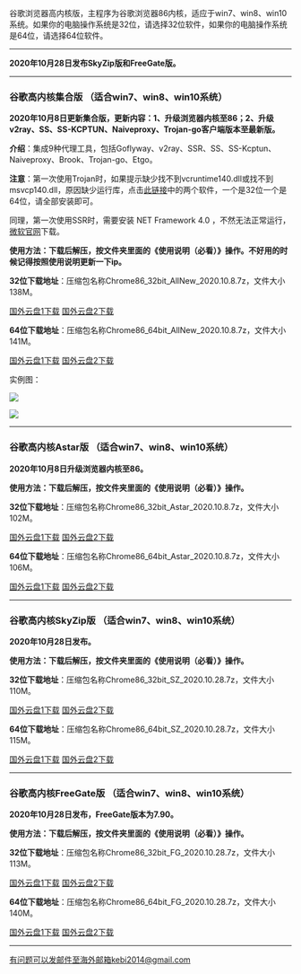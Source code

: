 谷歌浏览器高内核版，主程序为谷歌浏览器86内核，适应于win7、win8、win10系统。如果你的电脑操作系统是32位，请选择32位软件，如果你的电脑操作系统是64位，请选择64位软件。

***

**2020年10月28日发布SkyZip版和FreeGate版。**


***

### 谷歌高内核集合版  （适合win7、win8、win10系统）

**2020年10月8日更新集合版，更新内容：1、升级浏览器内核至86；2、升级v2ray、SS、SS-KCPTUN、Naiveproxy、Trojan-go客户端版本至最新版。**

**介绍**：集成9种代理工具，包括Goflyway、v2ray、SSR、SS、SS-Kcptun、Naiveproxy、Brook、Trojan-go、Etgo。

**注意**：第一次使用Trojan时，如果提示缺少找不到vcruntime140.dll或找不到msvcp140.dll，原因缺少运行库，点击[此链接](https://www.microsoft.com/en-us/download/details.aspx?id=48145)中的两个软件，一个是32位一个是64位，请全部安装即可。

同理，第一次使用SSR时，需要安装 NET Framework 4.0 ，不然无法正常运行，[微软官网](https://www.microsoft.com/zh-cn/download/details.aspx?id=17718)下载。

**使用方法：下载后解压，按文件夹里面的《使用说明（必看）》操作。不好用的时候记得按照使用说明更新一下ip。**

**32位下载地址**：压缩包名称Chrome86_32bit_AllNew_2020.10.8.7z，文件大小138M。

[国外云盘1下载](https://tr71.free4444.xyz/Chrome86_32bit_AllNew_2020.10.8.7z) 
[国外云盘2下载](https://tr61.free4444.xyz/Chrome86_32bit_AllNew_2020.10.8.7z) 

**64位下载地址**：压缩包名称Chrome86_64bit_AllNew_2020.10.8.7z，文件大小141M。

[国外云盘1下载](https://tr71.free4444.xyz/Chrome86_64bit_AllNew_2020.10.8.7z) 
[国外云盘2下载](https://tr61.free4444.xyz/Chrome86_64bit_AllNew_2020.10.8.7z) 

实例图：

![](https://cdn.jsdelivr.net/gh/Alvin9999/pac2/all1.jpg)

![](https://cdn.jsdelivr.net/gh/Alvin9999/pac2/all2.jpg)

***

### 谷歌高内核Astar版  （适合win7、win8、win10系统）

**2020年10月8日升级浏览器内核至86。**

**使用方法：下载后解压，按文件夹里面的《使用说明（必看）》操作。**

**32位下载地址**：压缩包名称Chrome86_32bit_Astar_2020.10.8.7z，文件大小102M。

[国外云盘1下载](https://tr71.free4444.xyz/Chrome86_32bit_Astar_2020.10.8.7z) 
[国外云盘2下载](https://tr61.free4444.xyz/Chrome86_32bit_Astar_2020.10.8.7z) 

**64位下载地址**：压缩包名称Chrome86_64bit_Astar_2020.10.8.7z，文件大小106M。

[国外云盘1下载](https://tr71.free4444.xyz/Chrome86_64bit_Astar_2020.10.8.7z) 
[国外云盘2下载](https://tr61.free4444.xyz/Chrome86_64bit_Astar_2020.10.8.7z) 

***

### 谷歌高内核SkyZip版  （适合win7、win8、win10系统）

**2020年10月28日发布。**

**使用方法：下载后解压，按文件夹里面的《使用说明（必看）》操作。**

**32位下载地址**：压缩包名称Chrome86_32bit_SZ_2020.10.28.7z，文件大小110M。

[国外云盘1下载](https://tr71.free4444.xyz/Chrome86_32bit_SZ_2020.10.28.7z) 
[国外云盘2下载](https://tr61.free4444.xyz/Chrome86_32bit_SZ_2020.10.28.7z) 

**64位下载地址**：压缩包名称Chrome86_64bit_SZ_2020.10.28.7z，文件大小115M。

[国外云盘1下载](https://tr71.free4444.xyz/Chrome86_64bit_SZ_2020.10.28.7z) 
[国外云盘2下载](https://tr61.free4444.xyz/Chrome86_64bit_SZ_2020.10.28.7z) 

***

### 谷歌高内核FreeGate版  （适合win7、win8、win10系统）

**2020年10月28日发布，FreeGate版本为7.90。**

**使用方法：下载后解压，按文件夹里面的《使用说明（必看）》操作。**

**32位下载地址**：压缩包名称Chrome86_32bit_FG_2020.10.28.7z，文件大小113M。

[国外云盘1下载](https://tr71.free4444.xyz/Chrome86_32bit_FG_2020.10.28.7z) 
[国外云盘2下载](https://tr61.free4444.xyz/Chrome86_32bit_FG_2020.10.28.7z) 

**64位下载地址**：压缩包名称Chrome86_64bit_FG_2020.10.28.7z，文件大小140M。

[国外云盘1下载](https://tr71.free4444.xyz/Chrome86_64bit_FG_2020.10.28.7z) 
[国外云盘2下载](https://tr61.free4444.xyz/Chrome86_64bit_FG_2020.10.28.7z) 

***

有问题可以发邮件至海外邮箱kebi2014@gmail.com
